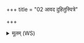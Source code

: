 +++
title = "02 आवद दुहितुस्पित्रे"

+++
<details><summary>मूलम् (WS)</summary>

आवद दुहितुस्पित्रे भ्रातुर्जामातराविव ।  
पश्चात् उत्तुढ स्फिजः किष्किन्धानामवीर्जहि ॥ २ ॥
</details>